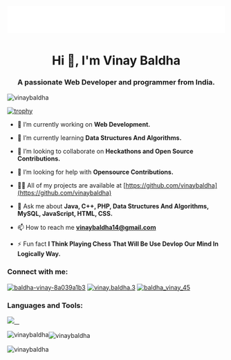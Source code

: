 <h1 align="center">
  <img src="https://raw.githubusercontent.com/vinaybaldha/vinaybaldha/main/name.svg" alt="vinaybaldha" />
</h1>

<h1 align="center">Hi 👋, I'm Vinay Baldha</h1>
<h3 align="center">A passionate Web Developer and programmer from India.</h3>

<p align="left"> <img src="https://komarev.com/ghpvc/?username=vinaybaldha&label=Profile%20views&color=0e75b6&style=flat" alt="vinaybaldha" /> </p>

[![trophy](https://github-profile-trophy.vercel.app/?username=vinaybaldha&theme=radical&margin-w=20&margin-h=15&no-frame=true)](https://github.com/vinaybaldha/github-profile-trophy)

- 🔭 I’m currently working on **Web Development.**

- 🌱 I’m currently learning **Data Structures And Algorithms.**

- 👯 I’m looking to collaborate on **Heckathons and Open Source Contributions.**

- 🤝 I’m looking for help with **Opensource Contributions.**

- 👨‍💻 All of my projects are available at [https://github.com/vinaybaldha](https://github.com/vinaybaldha)

- 💬 Ask me about **Java, C++, PHP, Data Structures And Algorithms, MySQL, JavaScript, HTML, CSS.**

- 📫 How to reach me **vinaybaldha14@gmail.com**

- ⚡ Fun fact **I Think Playing Chess That Will Be Use Devlop Our Mind In Logically Way.**

<h3 align="left">Connect with me:</h3>
<p align="left">
<a href="www.linkedin.com/in/baldha-vinay-8a039a1b3" target="blank"><img align="center" src="https://raw.githubusercontent.com/rahuldkjain/github-profile-readme-generator/main/src/images/icons/Social/linked-in-alt.svg" alt="baldha-vinay-8a039a1b3" height="30" width="40" /></a>
<a href="https://www.facebook.com/vinay.baldha.3" target="blank"><img align="center" src="https://raw.githubusercontent.com/rahuldkjain/github-profile-readme-generator/main/src/images/icons/Social/facebook.svg" alt="vinay.baldha.3" height="30" width="40" /></a>
<a href="https://www.instagram.com/baldha_vinay_45/" target="blank"><img align="center" src="https://raw.githubusercontent.com/rahuldkjain/github-profile-readme-generator/main/src/images/icons/Social/instagram.svg" alt="baldha_vinay_45" height="30" width="40" /></a>


</p>

<h3 align="left">Languages and Tools:</h3>
<p>
  <a href="https://skillicons.dev">
    <img src="https://skillicons.dev/icons?i=c,cpp,java,css,eclipse,firebase,flutter,git,github,html,instagram,js,jquery,linkedin,mysql,ps,postman,py,replit,sass,stackoverflow,twitter,vscode,visualstudio,&perline=12" />
  </a>
</p>

<p><img align="left" src="https://github-readme-stats-ten-navy.vercel.app/api/top-langs?username=vinaybaldha&hide=html&theme=codeSTACKr&show_icons=true&locale=en&layout=compact&title_color=FFBF00" alt="vinaybaldha" /></p>

<p><img align="center" src="https://github-readme-stats-ten-navy.vercel.app/api?username=vinaybaldha&theme=ocean_dark&show_icons=true&ring_color=ff0000&title_color=FFBF00" alt="vinaybaldha"/></p>

<p><img align="center" src="https://github-readme-streak-stats.herokuapp.com/?user=vinaybaldha&theme=chartreuse-dark&currStreakNum=red&fire=red" alt="vinaybaldha" /></p>


